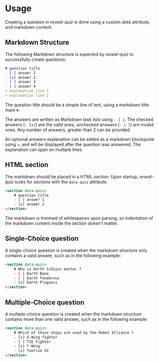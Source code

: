 # Usage

Creating a question in *reveal-quiz* is done using a custom *data* attribute, and markdown content.

## Markdown Structure

The following Markdown structure is expected by *reveal-quiz* to successfully create questions:

```markdown
# question title
- [ ] answer 1
- [x] answer 2
- [ ] answer 3
- [ ] answer 4
> explanation line 1
> explanation line 2
```

The question title should be a simple line of text, using a markdown title mark `#`.

The answers are written as Markdown task lists using `- [ ]`.
The checked answers (`- [x]`) are the valid ones, unchecked answers (`- [ ]`) are invalid ones.
Any number of answers, greater than 2 can be provided.

An optional answers explanation can be added as a markdown blockquote using `>`, and will be displayed after the question was answered.
The explanation can span on multiple lines.

## HTML section

The markdown should be placed in a HTML *section*.
Upon startup, *reveal-quiz* looks for sections with the `data-quiz` attribute.

```html
<section data-quiz>
    # question title
    - [ ] answer 1
    - [x] answer 2
</section>
```

The markdown is trimmed of whitespaces upon parsing, so indentation of the markdown content inside the section doesn't matter.

## Single-Choice question

A single-choice question is created when the markdown structure only contains a valid answer, such as in the following example:

```html
<section data-quiz>
    # Who is Darth Sidious master ?
    - [ ] Darth Bane
    - [ ] Darth Tenebrous
    - [x] Darth Plagueis
</section>
```

## Multiple-Choice question

A multiple-choice question is created when the markdown structure contains more than one valid answer, such as in the following example:

```html
<section data-quiz>
    # Which of those ships are used by the Rebel Alliance ?
    - [x] X-Wing fighter
    - [ ] TIE Fighter
    - [x] Y-Wing
    - [x] Tantive IV
</section>
```
